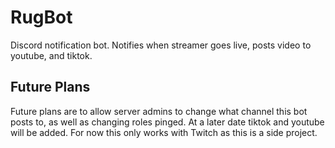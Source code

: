 # RugBot
Discord notification bot. Notifies when streamer goes live, posts video to youtube, and tiktok. 

## Future Plans
Future plans are to allow server admins to change what channel this bot posts to, as well as changing roles pinged. 
At a later date tiktok and youtube will be added. For now this only works with Twitch as this is a side project.